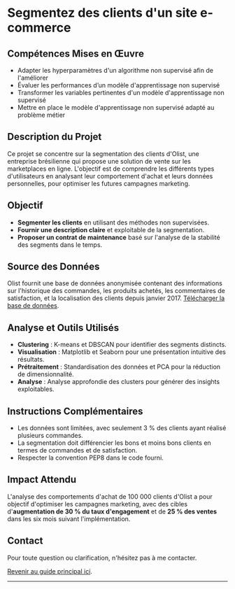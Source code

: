 # Segmentez des clients d'un site e-commerce

## Compétences Mises en Œuvre
- Adapter les hyperparamètres d'un algorithme non supervisé afin de l'améliorer
- Évaluer les performances d’un modèle d'apprentissage non supervisé
- Transformer les variables pertinentes d'un modèle d'apprentissage non supervisé
- Mettre en place le modèle d'apprentissage non supervisé adapté au problème métier

## Description du Projet
Ce projet se concentre sur la segmentation des clients d'Olist, une entreprise brésilienne qui propose une solution de vente sur les marketplaces en ligne. L'objectif est de comprendre les différents types d'utilisateurs en analysant leur comportement d'achat et leurs données personnelles, pour optimiser les futures campagnes marketing.

## Objectif
- **Segmenter les clients** en utilisant des méthodes non supervisées.
- **Fournir une description claire** et exploitable de la segmentation.
- **Proposer un contrat de maintenance** basé sur l'analyse de la stabilité des segments dans le temps.

## Source des Données
Olist fournit une base de données anonymisée contenant des informations sur l'historique des commandes, les produits achetés, les commentaires de satisfaction, et la localisation des clients depuis janvier 2017. [Télécharger la base de données](https://www.kaggle.com/datasets/olistbr/brazilian-ecommerce).

## Analyse et Outils Utilisés
- **Clustering** : K-means et DBSCAN pour identifier des segments distincts.
- **Visualisation** : Matplotlib et Seaborn pour une présentation intuitive des résultats.
- **Prétraitement** : Standardisation des données et PCA pour la réduction de dimensionnalité.
- **Analyse** : Analyse approfondie des clusters pour générer des insights exploitables.

## Instructions Complémentaires
- Les données sont limitées, avec seulement 3 % des clients ayant réalisé plusieurs commandes.
- La segmentation doit différencier les bons et moins bons clients en termes de commandes et de satisfaction.
- Respecter la convention PEP8 dans le code fourni.

## Impact Attendu
L'analyse des comportements d'achat de 100 000 clients d'Olist a pour objectif d'optimiser les campagnes marketing, avec des cibles d'**augmentation de 30 % du taux d'engagement** et de **25 % des ventes** dans les six mois suivant l'implémentation.

## Contact
Pour toute question ou clarification, n'hésitez pas à me contacter.

[Revenir au guide principal ici](DataScience-Projects/README.md).

--- 
